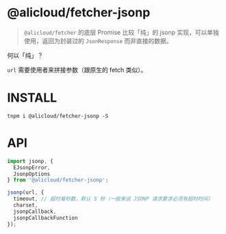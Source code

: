 @alicloud/fetcher-jsonp
===

> `@alicloud/fetcher` 的底层 Promise 比较「纯」的 jsonp 实现，可以单独使用，返回为封装过的 `JsonResponse` 而非直接的数据。

何以「纯」？

`url` 需要使用者来拼接参数（跟原生的 fetch 类似）。

# INSTALL

```
tnpm i @alicloud/fetcher-jsonp -S
```

# API

```typescript
import jsonp, {
  EJsonpError,
  JsonpOptions
} from '@alicloud/fetcher-jsonp';

jsonp(url, {
  timeout, // 超时毫秒数，默认 5 秒（一般来说 JSONP 请求要求必须有超时时间）
  charset,
  jsonpCallback,
  jsonpCallbackFunction
});
```
